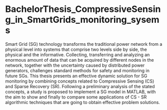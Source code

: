 # BachelorThesis_CompressiveSensing_in_SmartGrids_monitoring_sysems
 Smart Grid (SG) technology transforms the traditional power network from a physical level into systems that comprise two levels side by side, the physical and the informative. Collecting, transferring and analyzing an enormous amount of data that can be acquired by different nodes in the network, together with the uncertainty caused by distributed power generators, challenges standard methods for safety and monitoring in future SGs.    This thesis presents an effective dynamic solution for SG monitoring by combining concepts related to Compressive Sensing (CS) and Sparse Recovery (SR). Following a preliminary analysis of the stated concepts, a study is proposed to implement a SG model in MATLAB, with the aim to show and finally to compare some  applications of CS - SR algorithmic techniques that are going to obtain effective problem solutions.
